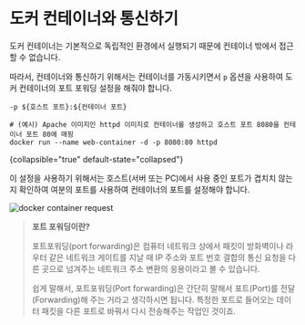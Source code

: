# 도커 컨테이너와 통신하기

도커 컨테이너는 기본적으로 독립적인 환경에서 실행되기 때문에 컨테이너 밖에서 접근할 수 없습니다.

따라서, 컨테이너와 통신하기 위해서는 컨테이너를 가동시키면서 `p` 옵션을 사용하여 도커 컨테이너의 포트 포워딩 설정을 해줘야 합니다.

```Shell
-p ${호스트 포트}:${컨테이너 포트}
```
```Shell
# (예시) Apache 이미지인 httpd 이미지로 컨테이너를 생성하고 호스트 포트 8080을 컨테이너 포트 80에 매핑 
docker run --name web-container -d -p 8080:80 httpd
```
{collapsible="true" default-state="collapsed"}

이 설정을 사용하기 위해서는 호스트(서버 또는 PC)에서 사용 중인 포트가 겹치치 않는지 확인하여 여분의 포트를 사용하여 컨테이너의 포트를 설정해야 합니다.

![docker container request](docker-container-request.jpg)


> **포트 포워딩이란?**
> 
> 포트포워딩(port forwarding)은 컴퓨터 네트워크 상에서 패킷이 방화벽이나 라우터 같은 네트워크 게이트를 지날 때 IP 주소와 포트 번호 결합의 통신 요청을 
> 다른 곳으로 넘겨주는 네트워크 주소 변환의 응용이라고 볼 수 있습니다. 
> 
> 쉽게 말해서, 포트포워딩(Port forwarding)은 간단히 말해서 포트(Port)를 전달(Forwarding)해 주는 거라고 생각하시면 됩니다. 
> 특정한 포트로 들어오는 데이터 패킷을 다른 포트로 바꿔서 다시 전송해주는 작업인 것이죠.